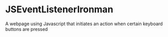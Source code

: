 # JSEventListenerIronman
A webpage using Javascript that initiates an action when certain keyboard buttons are pressed
